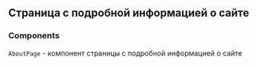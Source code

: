 ## Страница с подробной информацией о сайте

### Components

`AboutPage` - компонент страницы с подробной информацией о сайте
